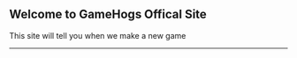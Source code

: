 ## Welcome to GameHogs Offical Site

This site will tell you when we make a new game
________________________________________________________________________________________________________________________________________________________________________________________
